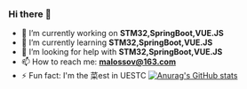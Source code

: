 ### Hi there 👋

<!--
**MALossov/MALossov** is a ✨ _special_ ✨ repository because its `README.md` (this file) appears on your GitHub profile.

Here are some ideas to get you started:

- 🔭 I’m currently working on ...
- 🌱 I’m currently learning ...
- 👯 I’m looking to collaborate on ...
- 🤔 I’m looking for help with ...
- 💬 Ask me about ...
- 📫 How to reach me: ...
- 😄 Pronouns: ...
- ⚡ Fun fact: ...
-->
- 🔭 I’m currently working on **STM32,SpringBoot,VUE.JS**
- 🌱 I’m currently learning **STM32,SpringBoot,VUE.JS**
- 🤔 I’m looking for help with **STM32,SpringBoot,VUE.JS**
- 📫 How to reach me: **malossov@163.com**
- ⚡ Fun fact: I'm the 菜est in UESTC
[![Anurag's GitHub stats](https://github-readme-stats.vercel.app/api?username=malossov&count_private=true&show_icons=true&theme=radical)](https://github.com/anuraghazra/github-readme-stats)
